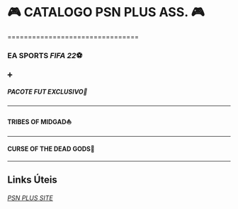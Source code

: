 # :video_game: CATALOGO PSN PLUS ASS. :video_game:

================================

###  EA SPORTS ***FIFA 22***:soccer: 

#### :heavy_plus_sign:

##### PACOTE FUT EXCLUSIVO:1st_place_medal:

---------------------------------------

#### TRIBES OF MIDGAD:boat:

-------------------------------------------------------------



#### CURSE OF THE DEAD GODS:no_good:

-----------------------------------------------------------------





## Links Úteis

###### [PSN PLUS SITE](https://www.playstation.com/pt-br/ps-plus/this-month-on-ps-plus/)



